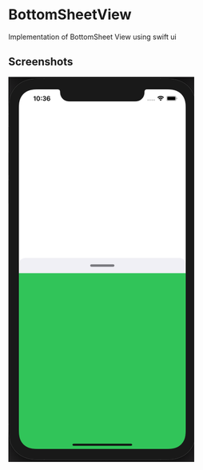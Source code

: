 # BottomSheetView
Implementation of BottomSheet View using swift ui

## Screenshots

![screenshot1](screenshots/screen01.png)
